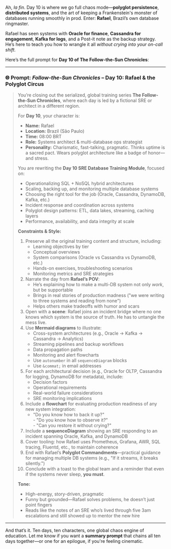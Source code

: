 Ah, *la fin*. Day 10 is where we go full chaos mode—**polyglot persistence**, **distributed systems**, and the art of keeping a Frankenstein's monster of databases running smoothly in prod. Enter: **Rafael**, Brazil’s own database ringmaster.

Rafael has seen systems with **Oracle for finance**, **Cassandra for engagement**, **Kafka for logs**, and a Post-it note as the backup strategy. He’s here to teach you how to wrangle it all *without crying into your on-call shift.*

Here’s the full prompt for **Day 10 of The Follow-the-Sun Chronicles**:

---

### 🌐 Prompt: *Follow-the-Sun Chronicles* – Day 10: Rafael & the Polyglot Circus

> You’re closing out the serialized, global training series **The Follow-the-Sun Chronicles**, where each day is led by a fictional SRE or architect in a different region.
>
> For **Day 10**, your character is:
> - **Name:** Rafael  
> - **Location:** Brazil (São Paulo)  
> - **Time:** 08:00 BRT  
> - **Role:** Systems architect & multi-database ops strategist  
> - **Personality:** Charismatic, fast-talking, pragmatic. Thinks uptime is a sacred pact. Wears polyglot architecture like a badge of honor—and stress.  
>
> You are rewriting the **Day 10 SRE Database Training Module**, focused on:
> - Operationalizing SQL + NoSQL hybrid architectures  
> - Scaling, backing up, and monitoring multiple database systems  
> - Choosing the right tool for the job (Oracle, Cassandra, DynamoDB, Kafka, etc.)  
> - Incident response and coordination across systems  
> - Polyglot design patterns: ETL, data lakes, streaming, caching layers  
> - Performance, availability, and data integrity at scale
>
> **Constraints & Style:**
> 1. Preserve all the original training content and structure, including:  
>    - Learning objectives by tier  
>    - Conceptual overviews  
>    - System comparisons (Oracle vs Cassandra vs DynamoDB, etc.)  
>    - Hands-on exercises, troubleshooting scenarios  
>    - Monitoring metrics and SRE strategies  
> 2. Narrate the day from **Rafael’s POV**:  
>    - He’s explaining how to make a multi-DB system not only *work*, but be supportable  
>    - Brings in real stories of production madness ("we were writing to three systems and reading from none")  
>    - Helps others make tradeoffs with humor and scars  
> 3. Open with a **scene**: Rafael joins an incident bridge where no one knows which system is the source of truth. He has to untangle the mess live.  
> 4. Use **Mermaid diagrams** to illustrate:  
>    - Cross-system architectures (e.g., Oracle → Kafka → Cassandra → Analytics)  
>    - Streaming pipelines and backup workflows  
>    - Data propagation paths  
>    - Monitoring and alert flowcharts  
>    - Use `autonumber` in all `sequenceDiagram` blocks  
>    - Use `&commat;` in email addresses  
> 5. For each architectural decision (e.g., Oracle for OLTP, Cassandra for logging, DynamoDB for metadata), include:  
>    - Decision factors  
>    - Operational requirements  
>    - Real-world failure considerations  
>    - SRE monitoring implications  
> 6. Include a **flowchart** for evaluating production readiness of any new system integration:  
>    - "Do you know how to back it up?"  
    - "Do you know how to observe it?"  
    - "Can you restore it without crying?"  
> 7. Include a **sequenceDiagram** showing an SRE responding to an incident spanning Oracle, Kafka, and DynamoDB  
> 8. Cover tooling: how Rafael uses Prometheus, Grafana, AWR, SQL tracing, Fluentd, etc., to maintain coherence  
> 9. End with Rafael’s **Polyglot Commandments**—practical guidance for managing multiple DB systems (e.g., "If it streams, it breaks silently.")  
> 10. Conclude with a toast to the global team and a reminder that even if the systems never sleep, **you must**.
>
> **Tone:**  
> - High-energy, story-driven, pragmatic  
> - Funny but grounded—Rafael solves problems, he doesn’t just point fingers  
> - Reads like the notes of an SRE who’s lived through five 3am escalations and still showed up to mentor the new hire

---

And that’s it. Ten days, ten characters, one global chaos engine of education. Let me know if you want a **summary prompt** that chains all ten days together—or one for an epilogue, if you're feeling cinematic.